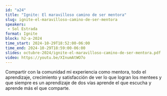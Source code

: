 ```yaml
---
id: "a24"
title: "Ignite: El maravilloso camino de ser mentora"
slug: ignite-el-maravilloso-camino-de-ser-mentora
speakers:
 - Sol Estrada
format: Ignite
block: h2-a-2024
time_start: 2024-10-29T18:52:00-06:00
time_end: 2024-10-29T18:59:00-06:00
slides: octubre-2024/ignite-el-maravilloso-camino-de-ser-mentora.pdf
video: https://youtu.be/XInumAtWO7o
---
```


Compartir con la comunidad mi experiencia como mentora,  todo el aprendizaje, crecimiento y satisfacción de ver lo que logran los mentees y que siempre es un aprendizaje de dos vías aprende el que escucha y aprende más el que comparte.